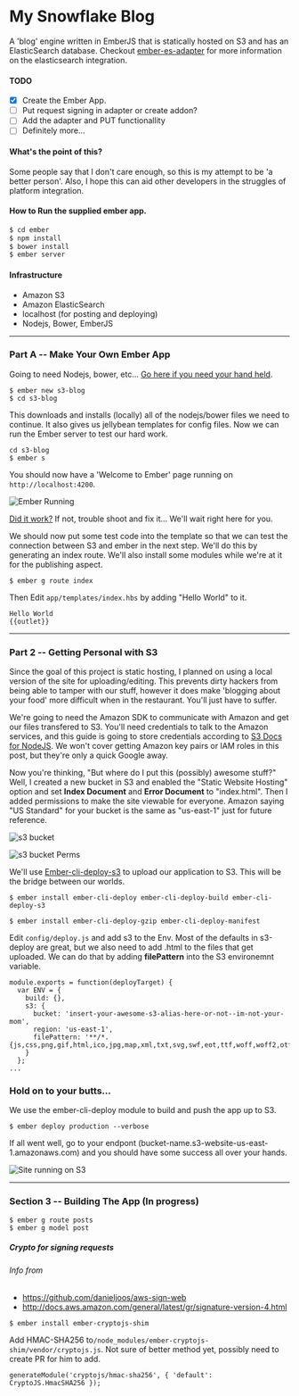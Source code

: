 # My Snowflake Blog
A 'blog' engine written in EmberJS that is statically hosted on S3 and has an ElasticSearch database.
Checkout [ember-es-adapter](http://github.com/seanstar12/ember-es-adapter) for more information on the
elasticsearch integration.

#### TODO
 - [x] Create the Ember App.
 - [ ] Put request signing in adapter or create addon?
 - [ ] Add the adapter and PUT functionallity
 - [ ] Definitely more...

#### What's the point of this?
Some people say that I don't care enough, so this is my attempt to be 'a better person'. Also, I hope this can aid other developers in the struggles of platform integration. 

#### How to Run the supplied ember app.
```javascript
$ cd ember
$ npm install
$ bower install
$ ember server
```

#### Infrastructure
* Amazon S3
* Amazon ElasticSearch
* localhost (for posting and deploying)
* Nodejs, Bower, EmberJS

--- 
### Part A -- Make Your Own Ember App
Going to need Nodejs, bower, etc...
[Go here if you need your hand held](https://ember-cli.com/user-guide/).

```
$ ember new s3-blog
$ cd s3-blog
```

This downloads and installs (locally) all of the nodejs/bower files we need to continue.
It also gives us jellybean templates for config files. Now we can run the Ember server to test our hard work.

```
cd s3-blog
$ ember s
```

You should now have a 'Welcome to Ember' page running on `http://localhost:4200`. 

![Ember Running](https://s3.amazonaws.com/fkunfudiktihneudfccjctvfhjgch-s3-blog/post-images/001-ember+running.PNG)

[Did it work?](http://localhost:4200/)
If not, trouble shoot and fix it... We'll wait right here for you.

We should now put some test code into the template so that we can test the connection 
between S3 and ember in the next step. We'll do this by generating an index route. We'll 
also install some modules while we're at it for the publishing aspect.

```
$ ember g route index
```

Then Edit `app/templates/index.hbs` by adding "Hello World" to it.

```
Hello World
{{outlet}}
```
---

### Part 2 -- Getting Personal with S3
Since the goal of this project is static hosting, I planned on using a local
version of the site for uploading/editing. This prevents dirty hackers from being 
able to tamper with our stuff, however it does make 'blogging about your food'
more difficult when in the restaurant. You'll just have to suffer.

We're going to need the Amazon SDK to communicate with Amazon and get our files transfered to S3. You'll need credentials to talk to the Amazon services, and this guide is going to store credentials according to [S3 Docs for NodeJS](https://aws.amazon.com/sdk-for-node-js/).
We won't cover getting Amazon key pairs or IAM roles in this post, but they're only a quick Google away.

Now you're thinking, "But where do I put this (possibly) awesome stuff?" Well, I created a new bucket in S3
and enabled the "Static Website Hosting" option and set **Index Document** and **Error Document** to 
"index.html". Then I added permissions to make the site viewable for everyone.
Amazon saying "US Standard" for your bucket is the same as "us-east-1" just for future reference.

![s3 bucket](https://s3.amazonaws.com/fkunfudiktihneudfccjctvfhjgch-s3-blog/post-images/002-s3-bucket-config.PNG)


![s3 bucket Perms](https://s3.amazonaws.com/fkunfudiktihneudfccjctvfhjgch-s3-blog/post-images/003-s3-bucket-perms.PNG)

We'll use [Ember-cli-deploy-s3](https://github.com/ember-cli-deploy/ember-cli-deploy-s3) to upload our application to S3. This will be the bridge between our worlds. 

```
$ ember install ember-cli-deploy ember-cli-deploy-build ember-cli-deploy-s3

$ ember install ember-cli-deploy-gzip ember-cli-deploy-manifest
```

Edit `config/deploy.js` and add s3 to the Env. Most of the defaults in s3-deploy are great, but we also need to add .html to the files that get uploaded. We can do that by adding  **filePattern** into the S3 environemnt variable.

```
module.exports = function(deployTarget) {
  var ENV = {
    build: {},
    s3: {
      bucket: 'insert-your-awesome-s3-alias-here-or-not--im-not-your-mom',
      region: 'us-east-1',
      filePattern: '**/*.{js,css,png,gif,html,ico,jpg,map,xml,txt,svg,swf,eot,ttf,woff,woff2,otf}'
    }
  };
...
```

### Hold on to your butts...
We use the ember-cli-deploy module to build and push the app up to S3.
```
$ ember deploy production --verbose
```

If all went well, go to your endpont (bucket-name.s3-website-us-east-1.amazonaws.com) and you should have some success all over your hands.

![Site running on S3](https://s3.amazonaws.com/fkunfudiktihneudfccjctvfhjgch-s3-blog/post-images/004-site-on-s3.PNG)

___
### Section 3 -- Building The App (In progress)

```
$ ember g route posts
$ ember g model post
```
##### Crypto for signing requests

###### Info from 
* https://github.com/danieljoos/aws-sign-web
* http://docs.aws.amazon.com/general/latest/gr/signature-version-4.html

```
$ ember install ember-cryptojs-shim
```
Add HMAC-SHA256 to`/node_modules/ember-cryptojs-shim/vendor/cryptojs.js`. Not sure of better method yet, possibly need to create PR for him to add.
```
generateModule('cryptojs/hmac-sha256', { 'default': CryptoJS.HmacSHA256 });
```

